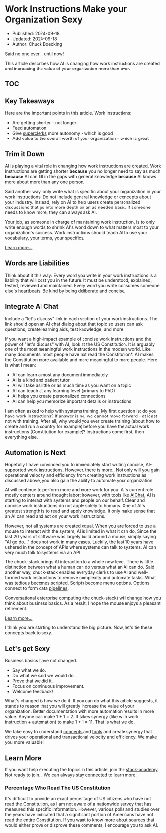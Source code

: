 # Work Instructions Make your Organization Sexy

- Published: 2024-09-18
- Updated: 2024-09-18
- Author: Chuck Boecking

Said no one ever... until now!

This article describes how AI is changing how work instructions are created and increasing the value of your organization more than ever.

## TOC

<!-- toc -->

## Key Takeaways

Here are the important points in this article. Work instructions:

- Are getting shorter - not longer
- Feed automation
- Give [superclerks](./terminology.md#superclerk) more autonomy - which is good
- Add value to the overall worth of your organization - which is great

## Trim it Down

AI is playing a vital role in changing how work instructions are created. Work Instructions are getting shorter **because** you no longer need to say as much **because** AI can fill in the gaps with general knowledge **because** AI knows more about more than any one person.

Said another way, only write what is specific about your organization in your work instructions. Do not include general knowledge or concepts about your industry. Instead, rely on AI to help users create personalized discussions that go into more depth on an as needed basis. If someone needs to know more, they can always ask AI.

Your job, as someone in charge of maintaining work instruction, is to only write enough words to shrink AI's world down to what matters most to your organization's success. Work instructions should teach AI to use your vocabulary, your terms, your specifics.

[Learn more...](./best-practices.md)

## Words are Liabilities

Think about it this way: Every word you write in your work instructions is a liability that will cost you in the future. It must be understood, explained, tested, reviewed and maintained. Every word you write consumes someone else's [heartbeats](./stack-faq.html#saving-heartbeats). Be kind by being deliberate and concise.

## Integrate AI Chat

Include a "let's discuss" link in each section of your work instructions. The link should open an AI chat dialog about that topic so users can ask questions, create learning aids, test knowledge, and more.

If you want a high-impact example of concise work instructions and the power of "let's discuss" with AI, look at the US Constitution. It is arguably one of the most meaningful work instructions in the modern world. Like many documents, most people have not read the Constitution*. AI makes the Constitution more available and more meaningful to more people. Here is what I mean:

- AI can learn almost any document immediately 
- AI is a kind and patient tutor
- AI will take as little or as much time as you want on a topic
- AI can teach at any learning level (primary to PhD)
- AI helps you create personalized connections
- AI can help you memorize important details or instructions

I am often asked to help with systems training. My first question is: do you have work instructions? If answer is no, we cannot move forward - at least not with training. After all, why would you ever create training (about how to create and run a country for example) before you have the actual work instructions (Constitution for example)? Instructions come first, then everything else.

## Automation is Next

Hopefully I have convinced you to immediately start writing concise, AI-supported work instructions. However, there is more.. Not only will you gain operational velocity and efficiency from creating work instructions as discussed above, you also gain the ability to automate your organization.

AI will continue to perform more and more work for you. AI's current role mostly centers around thought labor; however, with tools like [AIChat](./tool-aichat.md), AI is starting to interact with systems and people on our behalf. Clear and concise work instructions do not apply solely to humans. One of AI's greatest strength is to read and apply knowledge. It only make sense that an AI can read and act on your work instructions.

However, not all systems are created equal. When you are forced to use a mouse to interact with the system, AI is limited in what it can do. Since the last 20 years of software was largely build around a mouse, simply saying "AI go do..." does not work in many cases. Luckily, the last 10 years have ushered in the concept of APIs where systems can talk to systems. AI can very much talk to systems via an API.

The chuck-stack brings AI interaction to a whole new level. There is little distinction between what a human can do versus what an AI can do. Said another way, chuck-stack enables everyday clerks to use AI and well-formed work instructions to remove complexity and automate tasks. What was tedious becomes scripted. Scripts become menu options. Options connect to form data [pipelines](./terminology.md#data-pipeline).

Conversational enterprise computing (the chuck-stack) will change how you think about business basics. As a result, I hope the mouse enjoys a pleasant retirement. 

[Learn more...](./picture-success.md)

I think you are starting to understand the big picture. Now, let's tie these concepts back to sexy.

## Let's get Sexy

Business basics have not changed.
- Say what we do. 
- Do what we said we would do. 
- Prove that we did it. 
- Focus on continuous improvement. 
- Welcome feedback!

What's changed is how we do it. If you can do what this article suggests, it stands to reason that you will greatly increase the value of your organization. Better documentation with more automation results in more value. Anyone can make 1 + 1 = 2. It takes synergy (like with work instruction + automation) to make 1 + 1 = 11. That is what we do. 

We take easy to understand [concepts](./best-practices.md) and [tools](./stack-tools.md) and create synergy that drives your operational and transactional velocity and efficiency. We make you more valuable!

## Learn More

If you want help executing the topics in this article, join the [stack-academy](./stack-academy.md). Not ready to join... We can always [stay connected](../learn-more.html) to learn more.

### Percentage Who Read The US Constitution

It's difficult to provide an exact percentage of US citizens who have not read the Constitution, as I am not aware of a nationwide survey that has measured this specific information. However, various polls and studies over the years have indicated that a significant portion of Americans have not read the entire Constitution. If you want to know more about sources that would either prove or disprove these comments, I encourage you to ask AI.
